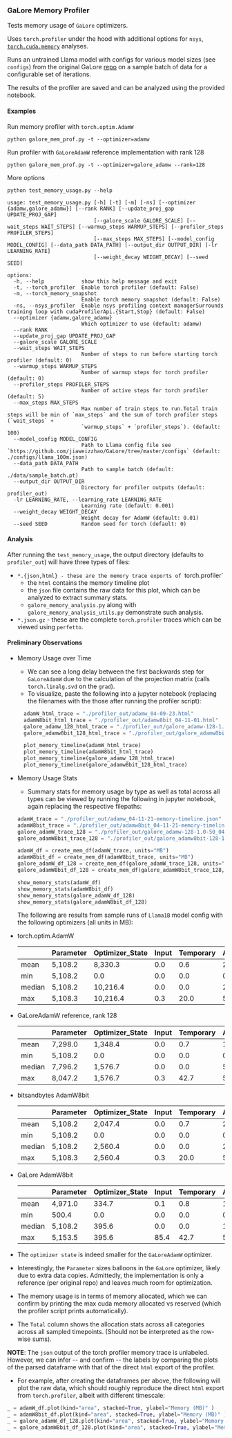 ### GaLore Memory Profiler

Tests memory usage of `GaLore` optimizers.

Uses `torch.profiler` under the hood with additional options for `nsys`, [`torch.cuda.memory`](https://pytorch.org/docs/stable/torch_cuda_memory.html) analyses.

Runs an untrained Llama model with configs for various model sizes (see `configs`) from the original GaLore [repo](https://github.com/jiaweizzhao/GaLore/tree/master/configs) on a sample batch of data for a configurable set of iterations.

The results of the profiler are saved and can be analyzed using the provided notebook.

#### Examples

Run memory profiler with `torch.optim.AdamW`

```
python galore_mem_prof.py -t --optimizer=adamw
```

Run profiler with `GaLoreAdamW` reference implementation with rank 128

```
python galore_mem_prof.py -t --optimizer=galore_adamw --rank=128
```

More options

```
python test_memory_usage.py --help

usage: test_memory_usage.py [-h] [-t] [-m] [-ns] [--optimizer {adamw,galore_adamw}] [--rank RANK] [--update_proj_gap UPDATE_PROJ_GAP]
                            [--galore_scale GALORE_SCALE] [--wait_steps WAIT_STEPS] [--warmup_steps WARMUP_STEPS] [--profiler_steps PROFILER_STEPS]
                            [--max_steps MAX_STEPS] [--model_config MODEL_CONFIG] [--data_path DATA_PATH] [--output_dir OUTPUT_DIR] [-lr LEARNING_RATE]
                            [--weight_decay WEIGHT_DECAY] [--seed SEED]

options:
  -h, --help            show this help message and exit
  -t, --torch_profiler  Enable torch profiler (default: False)
  -m, --torch_memory_snapshot
                        Enable torch memory snapshot (default: False)
  -ns, --nsys_profiler  Enable nsys profiling context managerSurrounds training loop with cudaProfilerApi.{Start,Stop} (default: False)
  --optimizer {adamw,galore_adamw}
                        Which optimizer to use (default: adamw)
  --rank RANK
  --update_proj_gap UPDATE_PROJ_GAP
  --galore_scale GALORE_SCALE
  --wait_steps WAIT_STEPS
                        Number of steps to run before starting torch profiler (default: 0)
  --warmup_steps WARMUP_STEPS
                        Number of warmup steps for torch profiler (default: 0)
  --profiler_steps PROFILER_STEPS
                        Number of active steps for torch profiler (default: 5)
  --max_steps MAX_STEPS
                        Max number of train steps to run.Total train steps will be min of `max_steps` and the sum of torch profiler steps (`wait_steps` +
                        `warmup_steps` + `profiler_steps`). (default: 100)
  --model_config MODEL_CONFIG
                        Path to Llama config file see `https://github.com/jiaweizzhao/GaLore/tree/master/configs` (default: ./configs/llama_100m.json)
  --data_path DATA_PATH
                        Path to sample batch (default: ./data/sample_batch.pt)
  --output_dir OUTPUT_DIR
                        Directory for profiler outputs (default: profiler_out)
  -lr LEARNING_RATE, --learning_rate LEARNING_RATE
                        Learning rate (default: 0.001)
  --weight_decay WEIGHT_DECAY
                        Weight decay for AdamW (default: 0.01)
  --seed SEED           Random seed for torch (default: 0)
```

#### Analysis

After running the `test_memory_usage`, the output directory (defaults to `profiler_out`) will have three types of files:

- `*.{json,html} - these are the memory trace exports of `torch.profiler`
  - the `html` contains the memory timeline plot
  - the `json` file contains the raw data for this plot, which can be analyzed to extract summary stats.
  - `galore_memory_analysis.py` along with `galore_memory_analysis_utils.py` demonstrate such analysis.
- `*.json.gz` - these are the complete `torch.profiler` traces which can be viewed using `perfetto`.

#### Preliminary Observations

- Memory Usage over Time

  - We can see a long delay between the first backwards step for `GaLoreAdamW` due to the calculation of the projection matrix (calls `torch.linalg.svd` on the `grad`).
  - To visualize, paste the following into a jupyter notebook (replacing the filenames with the those after running the profiler script):

  ```python
    adamW_html_trace = "./profiler_out/adamw_04-09-23.html"
    adamW8bit_html_trace = "./profiler_out/adamw8bit_04-11-01.html"
    galore_adamw_128_html_trace = "./profiler_out/galore_adamw-128-1.0-50_04-09-23.html"
    galore_adamw8bit_128_html_trace = "./profiler_out/galore_adamw8bit-128-1.0-50_04-11-01.html"

    plot_memory_timeline(adamW_html_trace)
    plot_memory_timeline(adamW8bit_html_trace)
    plot_memory_timeline(galore_adamw_128_html_trace)
    plot_memory_timeline(galore_adamw8bit_128_html_trace)
  ```

- Memory Usage Stats

  - Summary stats for memory usage by type as well as total across all types can be viewed by running the following in jupyter notebook, again replacing the respective filepaths:

  ```python
  adamW_trace = "./profiler_out/adamw_04-11-21-memory-timeline.json"
  adamW8bit_trace = "./profiler_out/adamw8bit_04-11-21-memory-timeline.json"
  galore_adamW_trace_128 = "./profiler_out/galore_adamw-128-1.0-50_04-11-21-memory-timeline.json"
  galore_adamW8bit_trace_128 = "./profiler_out/galore_adamw8bit-128-1.0-50_04-11-21-memory-timeline.json"

  adamW_df = create_mem_df(adamW_trace, units="MB")
  adamW8bit_df = create_mem_df(adamW8bit_trace, units="MB")
  galore_adamW_df_128 = create_mem_df(galore_adamW_trace_128, units="MB")
  galore_adamW8bit_df_128 = create_mem_df(galore_adamW8bit_trace_128, units="MB")

  show_memory_stats(adamW_df)
  show_memory_stats(adamW8bit_df)
  show_memory_stats(galore_adamW_df_128)
  show_memory_stats(galore_adamW8bit_df_128)
  ```

  The following are results from sample runs of `Llama1B` model config with the following optimizers (all units in MB):

- torch.optim.AdamW

  |        | Parameter | Optimizer_State | Input | Temporary | Activation | Gradient | Autograd_Detail | Unknown | Total    |
  | ------ | --------- | --------------- | ----- | --------- | ---------- | -------- | --------------- | ------- | -------- |
  | mean   | 5,108.2   | 8,330.3         | 0.0   | 0.6       | 2,249.5    | 2,113.8  | 19.0            | 197.3   | 18,018.8 |
  | min    | 5,108.2   | 0.0             | 0.0   | 0.0       | 0.0        | 0.0      | 0.0             | 0.0     | 5,108.2  |
  | median | 5,108.2   | 10,216.4        | 0.0   | 0.0       | 2,151.1    | 1,930.1  | 10.0            | 16.3    | 20,306.5 |
  | max    | 5,108.3   | 10,216.4        | 0.3   | 20.0      | 5,946.4    | 5,108.2  | 312.2           | 5,124.4 | 25,557.3 |

- GaLoreAdamW reference, rank 128

  |        | Parameter | Optimizer_State | Input | Temporary | Activation | Gradient | Autograd_Detail | Unknown | Total    |
  | ------ | --------- | --------------- | ----- | --------- | ---------- | -------- | --------------- | ------- | -------- |
  | mean   | 7,298.0   | 1,348.4         | 0.0   | 0.7       | 1,455.6    | 3,183.6  | 12.2            | 31.3    | 13,330.0 |
  | min    | 5,108.2   | 0.0             | 0.0   | 0.0       | 0.0        | 0.0      | 0.0             | 0.0     | 5,108.2  |
  | median | 7,796.2   | 1,576.7         | 0.0   | 0.0       | 545.4      | 3,898.2  | 0.0             | 26.2    | 14,422.8 |
  | max    | 8,047.2   | 1,576.7         | 0.3   | 42.7      | 5,960.0    | 5,108.2  | 312.2           | 518.2   | 15,349.2 |

- bitsandbytes AdamW8bit

  |        | Parameter | Optimizer_State | Input | Temporary | Activation | Gradient | Autograd_Detail | Unknown | Total    |
  | ------ | --------- | --------------- | ----- | --------- | ---------- | -------- | --------------- | ------- | -------- |
  | mean   | 5,108.2   | 2,047.4         | 0.0   | 0.7       | 2,390.0    | 1,925.2  | 20.1            | 20.3    | 11,511.9 |
  | min    | 5,108.2   | 0.0             | 0.0   | 0.0       | 0.0        | 0.0      | 0.0             | 0.0     | 5,108.2  |
  | median | 5,108.2   | 2,560.4         | 0.0   | 0.0       | 2,351.0    | 1,738.1  | 10.0            | 16.3    | 12,621.3 |
  | max    | 5,108.3   | 2,560.4         | 0.3   | 20.0      | 5,946.4    | 5,108.2  | 312.2           | 46.9    | 13,631.3 |

- GaLore AdamW8bit

  |        | Parameter | Optimizer_State | Input | Temporary | Activation | Gradient | Autograd_Detail | Unknown | Total    |
  | ------ | --------- | --------------- | ----- | --------- | ---------- | -------- | --------------- | ------- | -------- |
  | mean   | 4,971.0   | 334.7           | 0.1   | 0.8       | 1,644.0    | 2,130.9  | 13.8            | 2,360.3 | 11,455.6 |
  | min    | 500.4     | 0.0             | 0.0   | 0.0       | 0.0        | 0.0      | 0.0             | 0.0     | 5,108.2  |
  | median | 5,108.2   | 395.6           | 0.0   | 0.0       | 1,076.4    | 2,106.1  | 0.0             | 2,704.3 | 11,673.8 |
  | max    | 5,153.5   | 395.6           | 85.4  | 42.7      | 5,947.8    | 5,109.2  | 312.2           | 7,685.4 | 14,155.9 |

- The `optimizer state` is indeed smaller for the `GaLoreAdamW` optimizer.
- Interestingly, the `Parameter` sizes balloons in the `GaLore` optimizer, likely due to extra data copies. Admittedly, the implementation is only a reference (per original repo) and leaves much room for optimization.
- The memory usage is in terms of memory allocated, which we can confirm by printing the max cuda memory allocated vs reserved (which the profiler script prints automatically).
- The `Total` column shows the allocation stats across all categories across all sampled timepoints. (Should not be interpreted as the row-wise sums).

**NOTE**: The `json` output of the torch profiler memory trace is unlabeled. However, we can infer -- and confirm -- the labels by comparing the plots of the parsed dataframe with that of the direct `html` export of the profiler.

- For example, after creating the dataframes per above, the following will plot the raw data, which should roughly reproduce the direct `html` export from `torch.profiler`, albeit with different timescale:

```python
_ = adamW_df.plot(kind="area", stacked=True, ylabel="Memory (MB)" )
_ = adamW8bit_df.plot(kind="area", stacked=True, ylabel="Memory (MB)" )
_ = galore_adamW_df_128.plot(kind="area", stacked=True, ylabel="Memory (MB)" )
_ = galore_adamW8bit_df_128.plot(kind="area", stacked=True, ylabel="Memory (MB)" )
```
